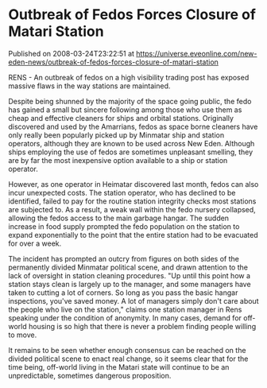 # Outbreak of Fedos Forces Closure of Matari Station
Published on 2008-03-24T23:22:51 at https://universe.eveonline.com/new-eden-news/outbreak-of-fedos-forces-closure-of-matari-station

RENS - An outbreak of fedos on a high visibility trading post has exposed massive flaws in the way stations are maintained.   


Despite being shunned by the majority of the space going public, the fedo has gained a small but sincere following among those who use them as cheap and effective cleaners for ships and orbital stations. Originally discovered and used by the Amarrians, fedos as space borne cleaners have only really been popularly picked up by Minmatar ship and station operators, although they are known to be used across New Eden. Although ships employing the use of fedos are sometimes unpleasant smelling, they are by far the most inexpensive option available to a ship or station operator. 

However, as one operator in Heimatar discovered last month, fedos can also incur unexpected costs. The station operator, who has declined to be identified, failed to pay for the routine station integrity checks most stations are subjected to. As a result, a weak wall within the fedo nursery collapsed, allowing the fedos access to the main garbage hangar. The sudden increase in food supply prompted the fedo population on the station to expand exponentially to the point that the entire station had to be evacuated for over a week. 

The incident has prompted an outcry from figures on both sides of the permanently divided Minmatar political scene, and drawn attention to the lack of oversight in station cleaning procedures. "Up until this point how a station stays clean is largely up to the manager, and some managers have taken to cutting a lot of corners. So long as you pass the basic hangar inspections, you've saved money. A lot of managers simply don't care about the people who live on the station," claims one station manager in Rens speaking under the condition of anonymity. In many cases, demand for off-world housing is so high that there is never a problem finding people willing to move. 

It remains to be seen whether enough consensus can be reached on the divided political scene to enact real change, so it seems clear that for the time being, off-world living in the Matari state will continue to be an unpredictable, sometimes dangerous proposition.
